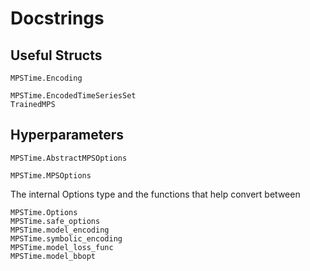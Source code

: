 # Docstrings

## Useful Structs
```@docs; canonical=false
MPSTime.Encoding
```
```@docs
MPSTime.EncodedTimeSeriesSet
TrainedMPS
```

## Hyperparameters
```@docs
MPSTime.AbstractMPSOptions
```
```@docs; canonical=false
MPSTime.MPSOptions
```
The internal Options type and the functions that help convert between
```@docs
MPSTime.Options
MPSTime.safe_options
MPSTime.model_encoding
MPSTime.symbolic_encoding
MPSTime.model_loss_func
MPSTime.model_bbopt
```


